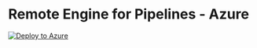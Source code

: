# Remote Engine for Pipelines - Azure

[![Deploy to Azure](https://azuredeploy.net/deploybutton.png)](https://azuredeploy.net/?repository=https://github.com/Talend/remote-engine-for-pipelines-azure/blob/master)

